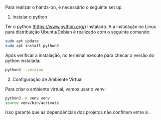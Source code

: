 Para realizar o hands-on, é necessário o seguinte set up.

1) Instalar o python

Ter o python (https://www.python.org/) instalado. A a instalação no Linux para distribuição Ubuntu/Debian é realizado com o seguinte comando:

```bash
sudo apt update
sudo apt install python3
```

Após verificar a instalação, no terminal execute para checar a versão do python instalada:

```bash
python3 --version
```

2) Configuração de Ambiente Virtual

Para criar o ambiente virtual, vamos usar o venv:

```bash
python3 -m venv venv
source venv/bin/activate
```

Isso garante que as dependências dos projetos não conflitem entre si.
